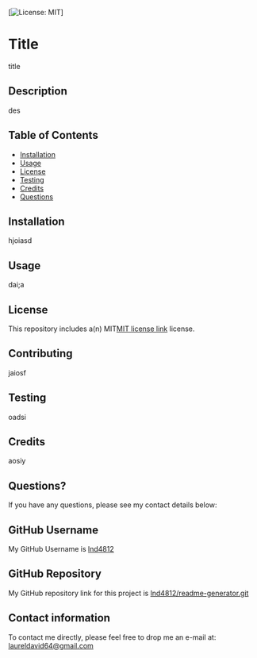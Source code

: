 
[![License: MIT](https://img.shields.io/badge/License-MIT-yellow.svg)]

# Title
title

  
## Description
    
des

## Table of Contents
    
* [Installation](#installation)
* [Usage](#usage)
* [License](#license)
* [Testing](#testing)
* [Credits](#credits)
* [Questions](#questions)
    
## Installation
    
hjoiasd
    
##  Usage
   
dai;a
    
## License
    
This repository includes a(n) MIT[MIT license link](https://choosealicense.com/licenses/mit/) license. 

## Contributing
   
jaiosf
    
## Testing
   
oadsi

## Credits

aosiy

## Questions?

If you have any questions, please see my contact details below:
        
## GitHub Username
    
My GitHub Username is <a href="https://github.com/lnd4812">lnd4812</a>
        
## GitHub Repository
    
My GitHub repository link for this project is <a href="https://git@github.com/lnd4812/readme-generator.git">lnd4812/readme-generator.git</a>
        
## Contact information
        
To contact me directly, please feel free to drop me an e-mail at: <a hef="mailto:laudo">laureldavid64@gmail.com</a>

